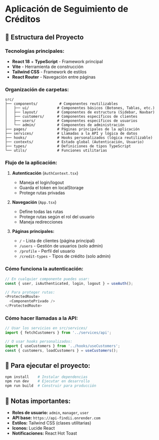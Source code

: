 # Aplicación de Seguimiento de Créditos

## 📁 Estructura del Proyecto

### **Tecnologías principales:**
- **React 18** + **TypeScript** - Framework principal
- **Vite** - Herramienta de construcción
- **Tailwind CSS** - Framework de estilos
- **React Router** - Navegación entre páginas

### **Organización de carpetas:**

```
src/
├── components/          # Componentes reutilizables
│   ├── ui/             # Componentes básicos (Botones, Tablas, etc.)
│   ├── layout/         # Componentes de estructura (Sidebar, Navbar)
│   ├── customers/      # Componentes específicos de clientes
│   ├── users/          # Componentes específicos de usuarios
│   └── admin/          # Componentes de administración
├── pages/              # Páginas principales de la aplicación
├── services/           # Llamadas a la API y lógica de datos
├── hooks/              # Hooks personalizados (lógica reutilizable)
├── contexts/           # Estado global (Autenticación, Usuario)
├── types/              # Definiciones de tipos TypeScript
└── utils/              # Funciones utilitarias
```

### **Flujo de la aplicación:**

1. **Autenticación** (`AuthContext.tsx`)
   - Maneja el login/logout
   - Guarda el token en localStorage
   - Protege rutas privadas

2. **Navegación** (`App.tsx`)
   - Define todas las rutas
   - Protege rutas según el rol del usuario
   - Maneja redirecciones

3. **Páginas principales:**
   - `/` - Lista de clientes (página principal)
   - `/users` - Gestión de usuarios (solo admin)
   - `/profile` - Perfil del usuario
   - `/credit-types` - Tipos de crédito (solo admin)

### **Cómo funciona la autenticación:**

```typescript
// En cualquier componente puedes usar:
const { user, isAuthenticated, login, logout } = useAuth();

// Para proteger rutas:
<ProtectedRoute>
  <ComponentePrivado />
</ProtectedRoute>
```

### **Cómo hacer llamadas a la API:**

```typescript
// Usar los servicios en src/services/
import { fetchCustomers } from '../services/api';

// O usar hooks personalizados:
import { useCustomers } from '../hooks/useCustomers';
const { customers, loadCustomers } = useCustomers();
```

## 🚀 Para ejecutar el proyecto:

```bash
npm install    # Instalar dependencias
npm run dev    # Ejecutar en desarrollo
npm run build  # Construir para producción
```

## 📝 Notas importantes:

- **Roles de usuario:** `admin`, `manager`, `user`
- **API base:** `https://api-findii.onrender.com`
- **Estilos:** Tailwind CSS (clases utilitarias)
- **Iconos:** Lucide React
- **Notificaciones:** React Hot Toast